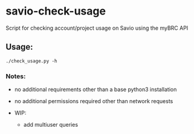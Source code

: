 # savio-check-usage
Script for checking account/project usage on Savio using the myBRC API


## Usage:
`./check_usage.py -h`

### Notes:
- no additional requirements other than a base python3 installation
- no additional permissions required other than network requests

- WIP:
  - add multiuser queries
